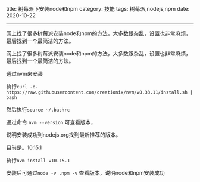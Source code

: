title: 树莓派下安装node和npm
category: 技能
tags: 树莓派,nodejs,npm
date: 2020-10-22

---

网上找了很多树莓派安装node和npm的方法，大多数跟杂乱，设置也非常麻烦，最后找到一个最简洁的方法。

<!--more-->
网上找了很多树莓派安装node和npm的方法，大多数跟杂乱，设置也非常麻烦，最后找到一个最简洁的方法。

通过nvm来安装

执行`curl -o- https://raw.githubusercontent.com/creationix/nvm/v0.33.11/install.sh | bash`

然后执行`source ~/.bashrc`

通过命令 `nvm --version` 可查看版本，

说明安装成功到nodejs.org找到最新推荐的版本。

目前是。10.15.1

执行`nvm install v10.15.1`

安装后可通过`node -v ,npm -v` 查看版本，说明node和npm安装成功
